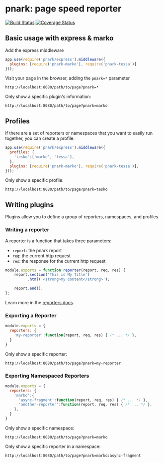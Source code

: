 # pnark: page speed reporter

[![Build Status](https://travis-ci.org/mlrawlings/pnark.svg?branch=master)](https://travis-ci.org/mlrawlings/pnark)
[![Coverage Status](https://coveralls.io/repos/github/mlrawlings/pnark/badge.svg?branch=master)](https://coveralls.io/github/mlrawlings/pnark?branch=master)


## Basic usage with express & marko

Add the express middleware
```js
app.use(require('pnark/express').middleware({
  plugins: [require('pnark-marko'), require('pnark-tessa')]
}));
```

Visit your page in the browser, adding the `pnark=*` parameter
```
http://localhost:8080/path/to/page?pnark=*
```

Only show a specific plugin's information:
```
http://localhost:8080/path/to/page?pnark=marko
```

## Profiles

If there are a set of reporters or namespaces that you want to easily run together, you can create a profile:

```js
app.use(require('pnark/express').middleware({
  profiles: {
    'tesko':['marko', 'tessa'],
  },
  plugins: [require('pnark-marko'), require('pnark-tessa')],
}));
```

Only show a specific profile:
```
http://localhost:8080/path/to/page?pnark=tesko
```

## Writing plugins

Plugins allow you to define a group of reporters, namespaces, and profiles.

### Writing a reporter

A reporter is a function that takes three parameters:
- `report`: the pnark report
- `req`: the current http request
- `res`: the response for the current http request

```js
module.exports = function reporter(report, req, res) {
    report.section('This is My Title')
          .html('<strong>my content</strong>');

    report.end();
};
```
Learn more in the [reporters docs](docs/reporters.md).

### Exporting a Reporter

```js
module.exports = {
  reporters: {
    'my-reporter':function(report, req, res) { /* ... */ },
  }
}
```

Only show a specific reporter:
```
http://localhost:8080/path/to/page?pnark=my-reporter
```

### Exporting Namespaced Reporters

```js
module.exports = {
  reporters: {
    'marko':{
      'async-fragment':function(report, req, res) { /* ... */ },
      'another-reporter':function(report, req, res) { /* ... */ },
    },
  }
}
```

Only show a specific namespace:
```
http://localhost:8080/path/to/page?pnark=marko
```
Only show a specific reporter in a namespace:
```
http://localhost:8080/path/to/page?pnark=marko:async-fragment
```

